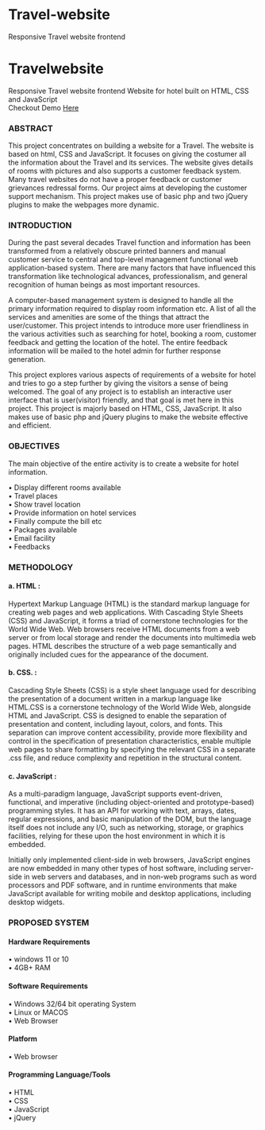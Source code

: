 # Travel-website
Responsive Travel website frontend
# Travelwebsite
Responsive Travel website frontend
Website for hotel built on HTML, CSS and JavaScript <br>
Checkout Demo [Here](http://127.0.0.1:5500/Travel/about.html)

### ABSTRACT

This project concentrates on building a website for a Travel. The website is based on html, CSS and JavaScript. It focuses on giving the costumer all the information about the Travel and its services. The website gives details of rooms with pictures and also supports a customer feedback system. Many travel websites do not have a proper feedback or customer grievances redressal forms. Our project aims at developing the customer support mechanism. This project makes use of basic php and two jQuery plugins to make the webpages more dynamic.

### INTRODUCTION

During the past several decades Travel function and information has been transformed from a relatively obscure printed banners and manual customer service to central and top-level management functional web application-based system. There are many factors that have influenced this transformation like technological advances, professionalism, and general recognition of human beings as most important resources.

A computer-based management system is designed to handle all the primary information required to display room information etc. A list of all the services and amenities are some of the things that attract the user/customer. This project intends to introduce more user friendliness in the various activities such as searching for hotel, booking a room, customer feedback and getting the location of the hotel. The entire feedback information will be mailed to the hotel admin for further response generation.

This project explores various aspects of requirements of a website for hotel and tries to go a step further by giving the visitors a sense of being welcomed. The goal of any project is to establish an interactive user interface that is user(visitor) friendly, and that goal is met here in this project. This project is majorly based on HTML, CSS, JavaScript. It also makes use of basic php and jQuery plugins to make the website effective and efficient.

### OBJECTIVES

The main objective of the entire activity is to create a website for hotel information.<br>

•	Display different rooms available <br>
•   Travel places <br>
•	Show travel location <br>
•	Provide information on hotel services <br>
•	Finally compute the bill etc <br>
•	Packages available <br>
•	Email facility <br>
•	Feedbacks <br>

### METHODOLOGY

#### a.	HTML    :
Hypertext Markup Language (HTML) is the standard markup language for creating web pages and web applications. With Cascading Style Sheets (CSS) and JavaScript, it forms a triad of cornerstone technologies for the World Wide Web. Web browsers receive HTML documents from a web server or from local storage and render the documents into multimedia web pages. HTML describes the structure of a web page semantically and originally included cues for the appearance of the document.

#### b.	CSS.  :
Cascading Style Sheets (CSS) is a style sheet language used for describing the presentation of a document written in a markup language like HTML.CSS is a cornerstone technology of the World Wide Web, alongside HTML and JavaScript. CSS is designed to enable the separation of presentation and content, including layout, colors, and fonts. This separation can improve content accessibility, provide more flexibility and control in the specification of presentation characteristics, enable multiple web pages to share formatting by specifying the relevant CSS in a separate .css file, and reduce complexity and repetition in the structural content.

#### c.	JavaScript :
As a multi-paradigm language, JavaScript supports event-driven, functional, and imperative (including object-oriented and prototype-based) programming styles. It has an API for working with text, arrays, dates, regular expressions, and basic manipulation of the DOM, but the language itself does not include any I/O, such as networking, storage, or graphics facilities, relying for these upon the host environment in which it is embedded.

Initially only implemented client-side in web browsers, JavaScript engines are now embedded in many other types of host software, including server-side in web servers and databases, and in non-web programs such as word processors and PDF software, and in runtime environments that make JavaScript available for writing mobile and desktop applications, including desktop widgets.


### PROPOSED SYSTEM

#### Hardware Requirements
•	windows 11 or 10<br>
•	4GB+ RAM<br>
#### Software Requirements
•	Windows 32/64 bit operating System<br>
•	Linux or MACOS<br>
•	Web Browser<br>
#### Platform
•	Web browser<br>
#### Programming Language/Tools
•	HTML<br>
•	CSS<br>
•	JavaScript<br>
•	jQuery<br>


